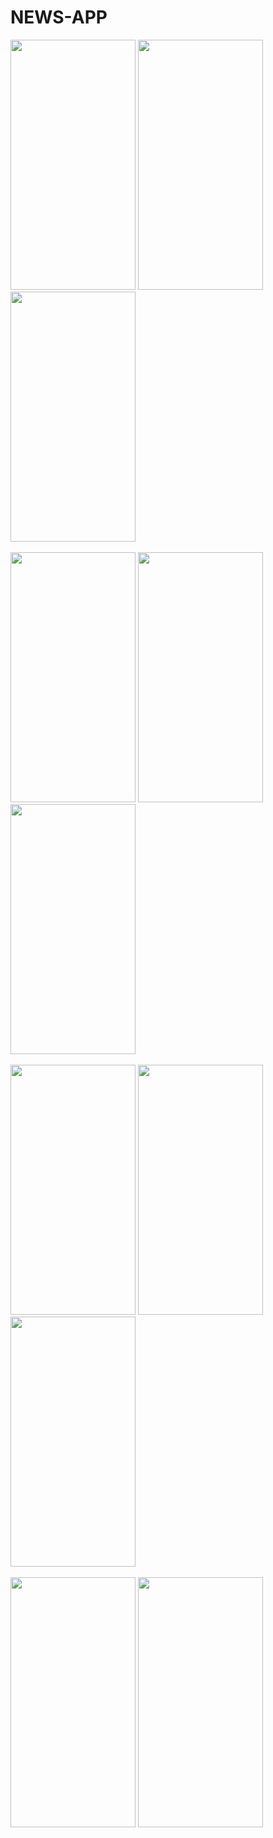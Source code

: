 # NEWS-APP

<img src="https://github.com/DevAgarwal2/NEWS-APP/assets/104455793/060221f9-0f44-494c-b5e7-88bd75b27fe6" height="400" width="200">
<img src="https://github.com/DevAgarwal2/NEWS-APP/assets/104455793/7bc7b2d1-be2c-4160-84e5-6acb52caf1a3" height="400" width="200">
<img src="https://github.com/DevAgarwal2/NEWS-APP/assets/104455793/fa5aa3dd-e02c-44e6-88a2-970e1259fd89" height="400" width="200">
<br><br>
<img src="https://github.com/DevAgarwal2/NEWS-APP/assets/104455793/14cf97f1-e8ce-4ace-b023-a33e90db2068" height="400" width="200">
<img src="https://github.com/DevAgarwal2/NEWS-APP/assets/104455793/4e677397-0b54-4883-9b61-9ea6b5ee6255" height="400" width="200">
<img src="https://github.com/DevAgarwal2/NEWS-APP/assets/104455793/a3e918b8-fa8c-46aa-9d1d-d4c5f0754848" height="400" width="200">
<br><br>
<img src="https://github.com/DevAgarwal2/NEWS-APP/assets/104455793/9e4debce-7059-4a37-b978-725747ef1ce8" height="400" width="200">
<img src="https://github.com/DevAgarwal2/NEWS-APP/assets/104455793/7e4a7666-7742-4b4c-98e8-ad5d5f2a4ee8" height="400" width="200">
<img src="https://github.com/DevAgarwal2/NEWS-APP/assets/104455793/e14edb15-1394-4ea5-86f7-51985dbacf5f" height="400" width="200">
<br><br>
<img src="https://github.com/DevAgarwal2/NEWS-APP/assets/104455793/7467cb03-2d01-4dc0-a9f7-e6dd2a84974e" height="400" width="200">
<img src="https://github.com/DevAgarwal2/NEWS-APP/assets/104455793/37c61527-81f8-4a8f-b62c-f784748af26f" height="400" width="200">








